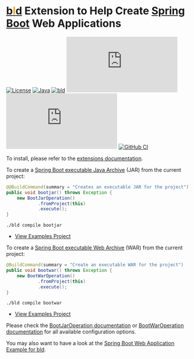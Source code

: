 # [b<span style="color:orange">l</span>d](https://rife2.com/bld) Extension to Help Create [Spring Boot](https://spring.io/projects/spring-boot) Web Applications


[![License](https://img.shields.io/badge/license-Apache%20License%202.0-blue.svg)](https://opensource.org/licenses/Apache-2.0)
[![Java](https://img.shields.io/badge/java-17%2B-blue)](https://www.oracle.com/java/technologies/javase/jdk17-archive-downloads.html)
[![bld](https://img.shields.io/badge/1.7.3-FA9052?label=bld&labelColor=2392FF)](https://rife2.com/bld)
[![Release](https://flat.badgen.net/maven/v/metadata-url/repo.rife2.com/releases/com/uwyn/rife2/bld-spring-boot/maven-metadata.xml?color=blue)](https://repo.rife2.com/#/releases/com/uwyn/rife2/bld-spring-boot)
[![Snapshot](https://flat.badgen.net/maven/v/metadata-url/repo.rife2.com/snapshots/com/uwyn/rife2/bld-spring-boot/maven-metadata.xml?label=snapshot)](https://repo.rife2.com/#/snapshots/com/uwyn/rife2/bld-spring-boot)
[![GitHub CI](https://github.com/rife2/bld-spring-boot/actions/workflows/bld.yml/badge.svg)](https://github.com/rife2/bld-spring-boot/actions/workflows/bld.yml)

To install, please refer to the [extensions documentation](https://github.com/rife2/bld/wiki/Extensions).

To create a [Spring Boot executable Java Archive](https://docs.spring.io/spring-boot/docs/current/reference/html/executable-jar.html)
(JAR) from the current project:

```java
@@BuildCommand(summary = "Creates an executable JAR for the project")
public void bootjar() throws Exception {
    new BootJarOperation()
            .fromProject(this)
            .execute();
}
```

```text
./bld compile bootjar
```
- [View Examples Project](https://github.com/rife2/bld-spring-boot/tree/main/examples)

To create a [Spring Boot executable Web Archive](https://docs.spring.io/spring-boot/docs/current/reference/html/executable-jar.html#appendix.executable-jar.nested-jars.war-structure)
(WAR) from the current project:

```java
@BuildCommand(summary = "Create an executable WAR for the project")
public void bootwar() throws Exception {
    new BootWarOperation()
            .fromProject(this)
            .execute();
}
```

```text
./bld compile bootwar
```
- [View Examples Project](https://github.com/rife2/bld-spring-boot/tree/main/examples)

Please check the [BootJarOperation documentation](https://rife2.github.io/bld-spring-boot/rife/bld/extension/BootJarOperation.html#method-summary)
or [BootWarOperation documentation](https://rife2.github.io/bld-spring-boot/rife/bld/extension/BootWarOperation.html#method-summary)
for all available configuration options.

You may also want to have a look at the [Spring Boot Web Application Example for bld](https://github.com/rife2/spring-boot-bld-example).
